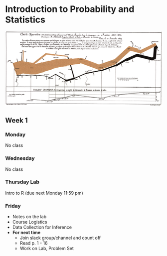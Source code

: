 # Introduction to Probability and Statistics

![](figs/minard.png)

## Week 1

### Monday

No class

### Wednesday

No class

### Thursday Lab

Intro to R (due next Monday 11:59 pm)

### Friday

- Notes on the lab
- Course Logistics
- Data Collection for Inference
- **For next time**
    - Join slack group/channel and count off
    - Read p. 1 - 16
    - Work on Lab, Problem Set
